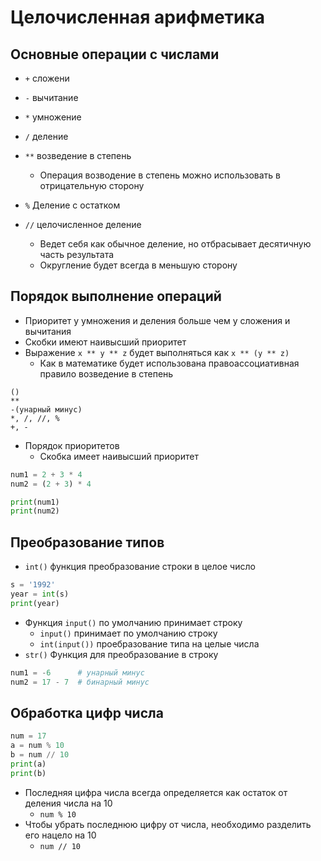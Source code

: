 # Целочисленная арифметика

## Основные операции с числами

- `+` сложени
- `-` вычитание
- `*` умножение
- `/` деление

- `**` возведение в степень
  - Операция возводение в степень можно использовать в отрицательную сторону
- `%` Деление с остатком
- `//` целочисленное деление
  - Ведет себя как обычное деление, но отбрасывает десятичную часть результата
  - Округление будет всегда в меньшую сторону

## Порядок выполнение операций

- Приоритет у умножения и деления больше чем у сложения и вычитания
- Скобки имеют наивысший приоритет
- Выражение `x ** y ** z` будет выполняться как `x ** (y ** z)`
  - Как в математике будет использована правоассоциативная правило возведение в степень

```
()
**
-(унарный минус)
*, /, //, %
+, -
```

- Порядок приоритетов
  - Скобка имеет наивысший приоритет

```python
num1 = 2 + 3 * 4
num2 = (2 + 3) * 4

print(num1)
print(num2)
```

## Преобразование типов

- `int()` функция преобразование строки в целое число

```python
s = '1992'
year = int(s)
print(year)
```

- Функция `input()` по умолчанию принимает строку
  - `input()` принимает по умолчанию строку
  - `int(input())` проебразование типа на целые числа
- `str()` Функция для преобразование в строку

```python
num1 = -6      # унарный минус
num2 = 17 - 7  # бинарный минус
```

## Обработка цифр числа

```python
num = 17
a = num % 10
b = num // 10
print(a)
print(b)
```

- Последняя цифра числа всегда определяется как остаток от деления числа на 10
  - `num % 10`
- Чтобы убрать последнюю цифру от числа, необходимо разделить его нацело на 10
  - `num // 10`